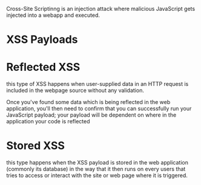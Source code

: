 Cross-Site Scriptinng is an injection attack where malicious JavaScript gets injected into a webapp and executed.
# XSS Payloads



# Reflected XSS
this type of XSS happens when user-supplied data in an HTTP request is included in the webpage source without any validation.

Once you've found some data which is being reflected in the web application, you'll then need to confirm that you can successfully run your JavaScript payload; your payload will be dependent on where in the application your code is reflected

# Stored XSS
this type happens when the XSS payload is stored in the web application (commonly its database) in the way that it then runs on every users that tries to access or interact with the site or web page where it is triggered. 